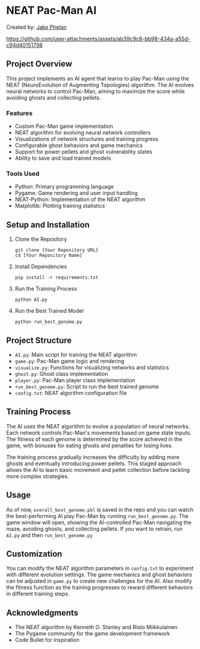 # NEAT Pac-Man AI
Created by: [Jake Phelan](https://github.com/jakephelan1)

https://github.com/user-attachments/assets/ab39c9c8-bb98-434a-a55d-c94d40151798

## Project Overview

This project implements an AI agent that learns to play Pac-Man using the NEAT (NeuroEvolution of Augmenting Topologies) algorithm. The AI evolves neural networks to control Pac-Man, aiming to maximize the score while avoiding ghosts and collecting pellets.

### Features

- Custom Pac-Man game implementation
- NEAT algorithm for evolving neural network controllers
- Visualizations of network structures and training progress
- Configurable ghost behaviors and game mechanics
- Support for power pellets and ghost vulnerability states
- Ability to save and load trained models

### Tools Used

- Python: Primary programming language
- Pygame: Game rendering and user input handling
- NEAT-Python: Implementation of the NEAT algorithm
- Matplotlib: Plotting training statistics

## Setup and Installation

1. Clone the Repository
   ```
   git clone [Your Repository URL]
   cd [Your Repository Name]
   ```

2. Install Dependencies
   ```
   pip install -r requirements.txt
   ```

3. Run the Training Process
   ```
   python AI.py
   ```

4. Run the Best Trained Model
   ```
   python run_best_genome.py
   ```

## Project Structure

- `AI.py`: Main script for training the NEAT algorithm
- `game.py`: Pac-Man game logic and rendering
- `visualize.py`: Functions for visualizing networks and statistics
- `ghost.py`: Ghost class implementation
- `player.py`: Pac-Man player class implementation
- `run_best_genome.py`: Script to run the best trained genome
- `config.txt`: NEAT algorithm configuration file

## Training Process

The AI uses the NEAT algorithm to evolve a population of neural networks. Each network controls Pac-Man's movements based on game state inputs. The fitness of each genome is determined by the score achieved in the game, with bonuses for eating ghosts and penalties for losing lives.

The training process gradually increases the difficulty by adding more ghosts and eventually introducing power pellets. This staged approach allows the AI to learn basic movement and pellet collection before tackling more complex strategies.

## Usage

As of now, `overall_best_genome.pkl` is saved in the repo and you can watch the best-performing AI play Pac-Man by running `run_best_genome.py`. The game window will open, showing the AI-controlled Pac-Man navigating the maze, avoiding ghosts, and collecting pellets. If you want to retrain, run `AI.py` and then `run_best_genome.py`

## Customization

You can modify the NEAT algorithm parameters in `config.txt` to experiment with different evolution settings. The game mechanics and ghost behaviors can be adjusted in `game.py` to create new challenges for the AI. Also modify the fitness function as the training progresses to reward different behaviors in different training steps.

## Acknowledgments

- The NEAT algorithm by Kenneth O. Stanley and Risto Miikkulainen
- The Pygame community for the game development framework
- Code Bullet for inspiration
